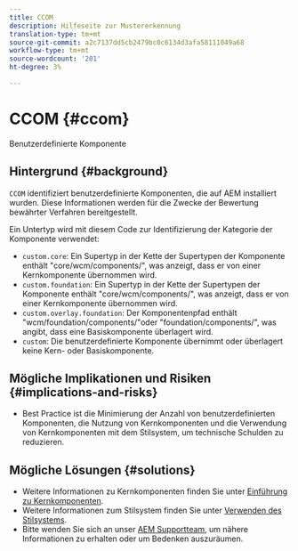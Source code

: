 ```yaml
---
title: CCOM
description: Hilfeseite zur Mustererkennung
translation-type: tm+mt
source-git-commit: a2c7137dd5cb2479bc0c6134d3afa58111049a68
workflow-type: tm+mt
source-wordcount: '201'
ht-degree: 3%

---
```



# CCOM {#ccom}

Benutzerdefinierte Komponente

## Hintergrund {#background}

`CCOM` identifiziert benutzerdefinierte Komponenten, die auf AEM installiert wurden. Diese Informationen werden für die Zwecke der Bewertung bewährter Verfahren bereitgestellt.

Ein Untertyp wird mit diesem Code zur Identifizierung der Kategorie der Komponente verwendet:

* `custom.core`: Ein Supertyp in der Kette der Supertypen der Komponente enthält &quot;core/wcm/components/&quot;, was anzeigt, dass er von einer Kernkomponente übernommen wird.
* `custom.foundation`: Ein Supertyp in der Kette der Supertypen der Komponente enthält &quot;core/wcm/components/&quot;, was anzeigt, dass er von einer Kernkomponente übernommen wird.
* `custom.overlay.foundation`: Der Komponentenpfad enthält &quot;wcm/foundation/components/&quot;oder &quot;foundation/components/&quot;, was angibt, dass eine Basiskomponente überlagert wird.
* `custom`: Die benutzerdefinierte Komponente übernimmt oder überlagert keine Kern- oder Basiskomponente.

## Mögliche Implikationen und Risiken {#implications-and-risks}

* Best Practice ist die Minimierung der Anzahl von benutzerdefinierten Komponenten, die Nutzung von Kernkomponenten und die Verwendung von Kernkomponenten mit dem Stilsystem, um technische Schulden zu reduzieren.

## Mögliche Lösungen {#solutions}

* Weitere Informationen zu Kernkomponenten finden Sie unter [Einführung zu Kernkomponenten](https://experienceleague.adobe.com/docs/experience-manager-core-components/using/introduction.html?lang=de).
* Weitere Informationen zum Stilsystem finden Sie unter [Verwenden des Stilsystems](https://experienceleague.adobe.com/docs/experience-manager-learn/sites/page-authoring/style-system-feature-video-use.html?lang=en#page-authoring).
* Bitte wenden Sie sich an unser [AEM Supportteam](https://helpx.adobe.com/enterprise/using/support-for-experience-cloud.html), um nähere Informationen zu erhalten oder um Bedenken auszuräumen.
